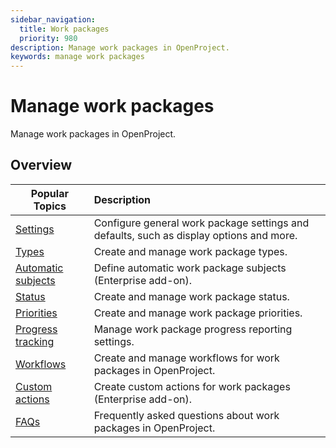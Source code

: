 ```yaml
---
sidebar_navigation:
  title: Work packages
  priority: 980
description: Manage work packages in OpenProject.
keywords: manage work packages
---
```

# Manage work packages

Manage work packages in OpenProject.

## Overview

| Popular Topics                                              | Description                                                  |
| ----------------------------------------------------------- | :----------------------------------------------------------- |
| [Settings](work-package-settings)                           | Configure general work package settings and defaults, such as display options and more. |
| [Types](work-package-types)                                 | Create and manage work package types.                        |
| [Automatic subjects](work-package-types/automatic-subjects) | Define automatic work package subjects (Enterprise add-on).  |
| [Status](work-package-status)                               | Create and manage work package status.                       |
| [Priorities](work-package-priorities)                       | Create and manage work package priorities.                   |
| [Progress tracking](work-package-progress-tracking)         | Manage work package progress reporting settings.             |
| [Workflows](work-package-workflows)                         | Create and manage workflows for work packages in OpenProject. |
| [Custom actions](custom-actions)                            | Create custom actions for work packages (Enterprise add-on). |
| [FAQs](work-packages-faq)                                   | Frequently asked questions about work packages in OpenProject. |
